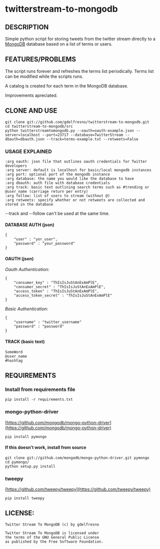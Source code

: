 # twitterstream-to-mongodb

## DESCRIPTION

Simple python script for storing tweets from the twitter stream directly to a [MongoDB](http://www.mongodb.org/) database based on a list of terms or users.

## FEATURES/PROBLEMS

The script runs forever and refreshes the terms list periodically. Terms list can be modified while the scripts runs. 

A catalog is created for each term in the MongoDB database.

Improvements apreciated.

## CLONE AND USE

    git clone git://github.com/gdelfresno/twitterstream-to-mongodb.git
    cd twitterstream-to-mongodb/src
    python twitterstreamtomongodb.py --oauth=oauth-example.json --server=localhost --port=23717 --database=TwitterStream --dbauth=dbauth.json --track=terms-example.txt --retweets=False
	
### USAGE EXPLAINED
    :arg oauth: json file that outlines oauth credentials for Twitter developers
    :arg server: default is localhost for basic/local mongodb instances
    :arg port: optional port of the mongodb instance
    :arg database: the name you would like the database to have
    :arg dbauth: auth file with database credentials
    :arg track: basic text outlining search terms such as #trending or @user_name (carriage return per entry)
    :arg follow: list of users to stream (without @)
    :arg retweets: specify whether or not retweets are collected and stored in the database

--track and --follow can't be used at the same time.


#### DATABASE AUTH (json)

    {
        "user" : "yor_user",
        "password" : "your_password"
    }

#### OAUTH (json)

_Oauth Authentication_:

    {
        "consumer_key" : "ThIsIsJuStAnExAmPlE",
        "consumer_secret" : "ThIsIsJuStAnExAmPlE",
        "access_token" : "ThIsIsJuStAnExAmPlE",
        "access_token_secret" : "ThIsIsJuStAnExAmPlE"
    }

_Basic Authentication_:

    {
        "username" : "twitter_username"
        "password" : "password"
    }

#### TRACK (basic text)
    
    SomeWord
    @user_name
    #hashtag

## REQUIREMENTS

### Install from requirements file

    pip install -r requirements.txt

### mongo-python-driver
[https://github.com/mongodb/mongo-python-driver](https://github.com/mongodb/mongo-python-driver)

    pip install pymongo
    
#### If this doesn't work, install from source

    git clone git://github.com/mongodb/mongo-python-driver.git pymongo
    cd pymongo/
    python setup.py install

### tweepy
[https://github.com/tweepy/tweepy](https://github.com/tweepy/tweepy)

    pip install tweepy

## LICENSE:

    Twitter Stream To MongoDB (c) by gdelfresno

    Twitter Stream To MongoDB is licensed under 
    the terms of the GNU General Public License 
    as published by the Free Software Foundation.
